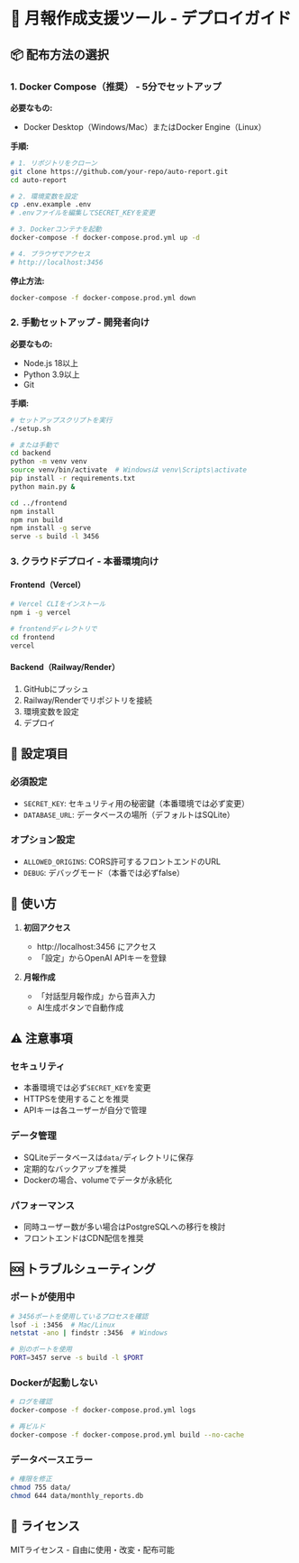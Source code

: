 # 🚀 月報作成支援ツール - デプロイガイド

## 📦 配布方法の選択

### 1. Docker Compose（推奨） - 5分でセットアップ

**必要なもの:**
- Docker Desktop（Windows/Mac）またはDocker Engine（Linux）

**手順:**
```bash
# 1. リポジトリをクローン
git clone https://github.com/your-repo/auto-report.git
cd auto-report

# 2. 環境変数を設定
cp .env.example .env
# .envファイルを編集してSECRET_KEYを変更

# 3. Dockerコンテナを起動
docker-compose -f docker-compose.prod.yml up -d

# 4. ブラウザでアクセス
# http://localhost:3456
```

**停止方法:**
```bash
docker-compose -f docker-compose.prod.yml down
```

### 2. 手動セットアップ - 開発者向け

**必要なもの:**
- Node.js 18以上
- Python 3.9以上
- Git

**手順:**
```bash
# セットアップスクリプトを実行
./setup.sh

# または手動で
cd backend
python -m venv venv
source venv/bin/activate  # Windowsは venv\Scripts\activate
pip install -r requirements.txt
python main.py &

cd ../frontend
npm install
npm run build
npm install -g serve
serve -s build -l 3456
```

### 3. クラウドデプロイ - 本番環境向け

#### Frontend（Vercel）
```bash
# Vercel CLIをインストール
npm i -g vercel

# frontendディレクトリで
cd frontend
vercel
```

#### Backend（Railway/Render）
1. GitHubにプッシュ
2. Railway/Renderでリポジトリを接続
3. 環境変数を設定
4. デプロイ

## 🔧 設定項目

### 必須設定
- `SECRET_KEY`: セキュリティ用の秘密鍵（本番環境では必ず変更）
- `DATABASE_URL`: データベースの場所（デフォルトはSQLite）

### オプション設定
- `ALLOWED_ORIGINS`: CORS許可するフロントエンドのURL
- `DEBUG`: デバッグモード（本番では必ずfalse）

## 📱 使い方

1. **初回アクセス**
   - http://localhost:3456 にアクセス
   - 「設定」からOpenAI APIキーを登録

2. **月報作成**
   - 「対話型月報作成」から音声入力
   - AI生成ボタンで自動作成

## ⚠️ 注意事項

### セキュリティ
- 本番環境では必ず`SECRET_KEY`を変更
- HTTPSを使用することを推奨
- APIキーは各ユーザーが自分で管理

### データ管理
- SQLiteデータベースは`data/`ディレクトリに保存
- 定期的なバックアップを推奨
- Dockerの場合、volumeでデータが永続化

### パフォーマンス
- 同時ユーザー数が多い場合はPostgreSQLへの移行を検討
- フロントエンドはCDN配信を推奨

## 🆘 トラブルシューティング

### ポートが使用中
```bash
# 3456ポートを使用しているプロセスを確認
lsof -i :3456  # Mac/Linux
netstat -ano | findstr :3456  # Windows

# 別のポートを使用
PORT=3457 serve -s build -l $PORT
```

### Dockerが起動しない
```bash
# ログを確認
docker-compose -f docker-compose.prod.yml logs

# 再ビルド
docker-compose -f docker-compose.prod.yml build --no-cache
```

### データベースエラー
```bash
# 権限を修正
chmod 755 data/
chmod 644 data/monthly_reports.db
```

## 📄 ライセンス

MITライセンス - 自由に使用・改変・配布可能